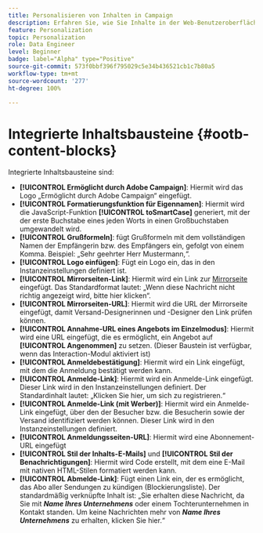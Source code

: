 ```yaml
---
title: Personalisieren von Inhalten in Campaign
description: Erfahren Sie, wie Sie Inhalte in der Web-Benutzeroberfläche von Adobe Campaign personalisieren.
feature: Personalization
topic: Personalization
role: Data Engineer
level: Beginner
badge: label="Alpha" type="Positive"
source-git-commit: 573f0bbf396f795029c5e34b436521cb1c7b80a5
workflow-type: tm+mt
source-wordcount: '277'
ht-degree: 100%

---
```



# Integrierte Inhaltsbausteine {#ootb-content-blocks}

Integrierte Inhaltsbausteine sind:

* **[!UICONTROL Ermöglicht durch Adobe Campaign]**: Hiermit wird das Logo „Ermöglicht durch Adobe Campaign“ eingefügt.
* **[!UICONTROL Formatierungsfunktion für Eigennamen]**: Hiermit wird die JavaScript-Funktion **[!UICONTROL toSmartCase]** generiert, mit der der erste Buchstabe eines jeden Worts in einen Großbuchstaben umgewandelt wird.
* **[!UICONTROL Grußformeln]**: fügt Grußformeln mit dem vollständigen Namen der Empfängerin bzw. des Empfängers ein, gefolgt von einem Komma. Beispiel: „Sehr geehrter Herr Mustermann,“.
* **[!UICONTROL Logo einfügen]**: Fügt ein Logo ein, das in den Instanzeinstellungen definiert ist.
* **[!UICONTROL Mirrorseiten-Link]**: Hiermit wird ein Link zur [Mirrorseite](../content/mirror-page.md) eingefügt. Das Standardformat lautet: „Wenn diese Nachricht nicht richtig angezeigt wird, bitte hier klicken“.
* **[!UICONTROL Mirrorseiten-URL]**: Hiermit wird die URL der Mirrorseite eingefügt, damit Versand-Designerinnen und -Designer den Link prüfen können.
* **[!UICONTROL Annahme-URL eines Angebots im Einzelmodus]**: Hiermit wird eine URL eingefügt, die es ermöglicht, ein Angebot auf **[!UICONTROL Angenommen]** zu setzen. (Dieser Baustein ist verfügbar, wenn das Interaction-Modul aktiviert ist)
* **[!UICONTROL Anmeldebestätigung]**: Hiermit wird ein Link eingefügt, mit dem die Anmeldung bestätigt werden kann.
* **[!UICONTROL Anmelde-Link]**: Hiermit wird ein Anmelde-Link eingefügt. Dieser Link wird in den Instanzeinstellungen definiert. Der Standardinhalt lautet: „Klicken Sie hier, um sich zu registrieren.“
* **[!UICONTROL Anmelde-Link (mit Werber)]**: Hiermit wird ein Anmelde-Link eingefügt, über den der Besucher bzw. die Besucherin sowie der Versand identifiziert werden können. Dieser Link wird in den Instanzeinstellungen definiert.
* **[!UICONTROL Anmeldungsseiten-URL]**: Hiermit wird eine Abonnement-URL eingefügt
* **[!UICONTROL Stil der Inhalts-E-Mails]** und **[!UICONTROL Stil der Benachrichtigungen]**: Hiermit wird Code erstellt, mit dem eine E-Mail mit nativen HTML-Stilen formatiert werden kann.
* **[!UICONTROL Abmelde-Link]**: Fügt einen Link ein, der es ermöglicht, das Abo aller Sendungen zu kündigen (Blockierungsliste). Der standardmäßig verknüpfte Inhalt ist: „Sie erhalten diese Nachricht, da Sie mit ***Name Ihres Unternehmens*** oder einem Tochterunternehmen in Kontakt standen. Um keine Nachrichten mehr von ***Name Ihres Unternehmens*** zu erhalten, klicken Sie hier.“

